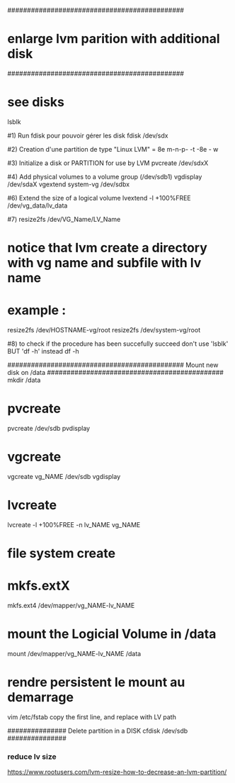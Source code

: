 #############################################
# enlarge lvm parition with additional disk
#############################################
# see disks
lsblk

#1) Run fdisk pour pouvoir gérer les disk 
fdisk /dev/sdx

#2) Creation d'une partition de type "Linux LVM" = 8e
m-n-p- -t -8e - w

#3) Initialize a disk or PARTITION for use by LVM
pvcreate /dev/sdxX

#4) Add physical volumes to a volume group (/dev/sdb1)
vgdisplay /dev/sdaX
vgextend system-vg /dev/sdbx

#6) Extend the size of a logical volume
lvextend -l +100%FREE /dev/vg_data/lv_data

#7) 
resize2fs /dev/VG_Name/LV_Name
# notice that lvm create a directory with vg name and subfile with lv name
# example :
resize2fs /dev/HOSTNAME-vg/root
resize2fs /dev/system-vg/root


#8) to check if the procedure has been succefully succeed don't use 'lsblk' BUT 'df -h' instead
df -h 

#############################################
Mount new disk on /data
#############################################
mkdir /data

# pvcreate
pvcreate /dev/sdb
pvdisplay

# vgcreate
vgcreate vg_NAME /dev/sdb
vgdisplay

# lvcreate
lvcreate -l +100%FREE -n lv_NAME vg_NAME

# file system create
# mkfs.extX
mkfs.ext4 /dev/mapper/vg_NAME-lv_NAME

# mount the Logicial Volume in /data
mount /dev/mapper/vg_NAME-lv_NAME /data

# rendre persistent le mount au demarrage
vim /etc/fstab
copy the first line, and replace with LV path

###############
Delete partition in a DISK
cfdisk /dev/sdb
###############

### reduce lv size
https://www.rootusers.com/lvm-resize-how-to-decrease-an-lvm-partition/
